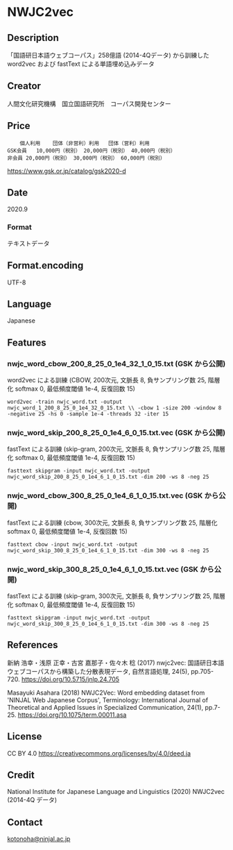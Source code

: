 # NWJC2vec

## Description
「国語研日本語ウェブコーパス」258億語 (2014-4Qデータ) から訓練した
word2vec および fastText による単語埋め込みデータ

## Creator
人間文化研究機構　国立国語研究所　コーパス開発センター

## Price
```
 	個人利用	団体（非営利）利用	団体（営利）利用
GSK会員	10,000円（税別）	20,000円（税別）	40,000円（税別）
非会員	20,000円（税別）	30,000円（税別）	60,000円（税別）
```

https://www.gsk.or.jp/catalog/gsk2020-d

## Date
2020.9

### Format
テキストデータ

## Format.encoding
UTF-8

## Language
Japanese

## Features 

### nwjc_word_cbow_200_8_25_0_1e4_32_1_0_15.txt (GSK から公開)
word2vec による訓練 (CBOW, 200次元, 文脈長 8, 負サンプリング数 25, 階層化 softmax 0, 最低頻度閾値 1e-4, 反復回数 15)
```
word2vec -train nwjc_word.txt -output nwjc_word_1_200_8_25_0_1e4_32_0_15.txt \\ -cbow 1 -size 200 -window 8 -negative 25 -hs 0 -sample 1e-4 -threads 32 -iter 15
```

### nwjc_word_skip_200_8_25_0_1e4_6_0_15.txt.vec (GSK から公開)
fastText による訓練 (skip-gram, 200次元, 文脈長 8, 負サンプリング数 25, 階層化 softmax 0, 最低頻度閾値 1e-4, 反復回数 15)
```
fasttext skipgram -input nwjc_word.txt -output nwjc_word_skip_200_8_25_0_1e4_6_1_0_15.txt -dim 200 -ws 8 -neg 25 
```

### nwjc_word_cbow_300_8_25_0_1e4_6_1_0_15.txt.vec (GSK から公開)
fastText による訓練 (cbow, 300次元, 文脈長 8, 負サンプリング数 25, 階層化 softmax 0, 最低頻度閾値 1e-4, 反復回数 15)
```
fasttext cbow -input nwjc_word.txt -output nwjc_word_skip_300_8_25_0_1e4_6_1_0_15.txt -dim 300 -ws 8 -neg 25 
```

### nwjc_word_skip_300_8_25_0_1e4_6_1_0_15.txt.vec (GSK から公開)
fastText による訓練 (skip-gram, 300次元, 文脈長 8, 負サンプリング数 25, 階層化 softmax 0, 最低頻度閾値 1e-4, 反復回数 15)
```
fasttext skipgram -input nwjc_word.txt -output nwjc_word_skip_300_8_25_0_1e4_6_1_0_15.txt -dim 300 -ws 8 -neg 25 
```

## References 

新納 浩幸・浅原 正幸・古宮 嘉那子・佐々木 稔 (2017) nwjc2vec: 国語研日本語ウェブコーパスから構築した分散表現データ, 自然言語処理, 24(5), pp.705-720. https://doi.org/10.5715/jnlp.24.705

Masayuki Asahara (2018) NWJC2Vec: Word embedding dataset from 'NINJAL Web Japanese Corpus', Terminology:  International Journal of Theoretical and Applied Issues in Specialized Communication, 24(1), pp.7-25. https://doi.org/10.1075/term.00011.asa

## License
CC BY 4.0 https://creativecommons.org/licenses/by/4.0/deed.ja

## Credit
National Institute for Japanese Language and Linguistics (2020) NWJC2vec (2014-4Q データ)

## Contact
kotonoha@ninjal.ac.jp
